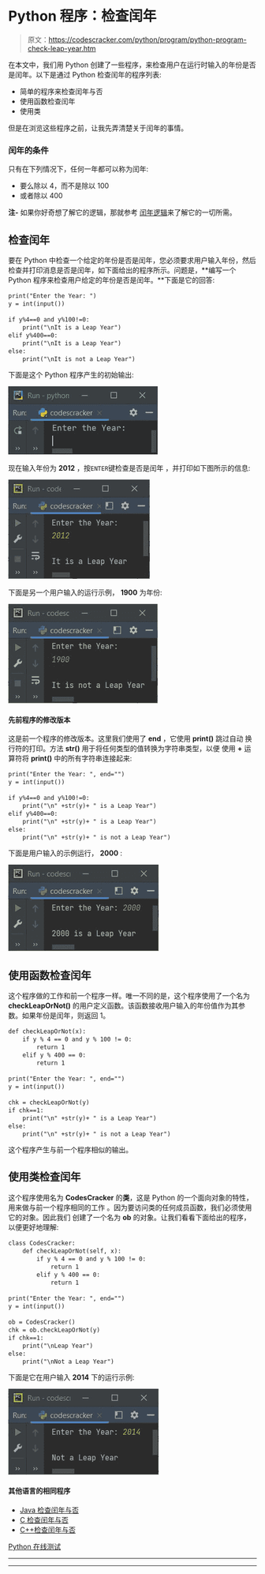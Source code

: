 # Python 程序：检查闰年

> 原文：<https://codescracker.com/python/program/python-program-check-leap-year.htm>

在本文中，我们用 Python 创建了一些程序，来检查用户在运行时输入的年份是否是闰年。以下是通过 Python 检查闰年的程序列表:

*   简单的程序来检查闰年与否
*   使用函数检查闰年
*   使用类

但是在浏览这些程序之前，让我先弄清楚关于闰年的事情。

### 闰年的条件

只有在下列情况下，任何一年都可以称为闰年:

*   要么除以 4，而不是除以 100
*   或者除以 400

**注-** 如果你好奇想了解它的逻辑，那就参考 [闰年逻辑](/nonprog/leap-year.htm)来了解它的一切所需。

## 检查闰年

要在 Python 中检查一个给定的年份是否是闰年，您必须要求用户输入年份，然后检查并打印消息是否是闰年，如下面给出的程序所示。问题是，**编写一个 Python 程序来检查用户给定的年份是否是闰年。**下面是它的回答:

```
print("Enter the Year: ")
y = int(input())

if y%4==0 and y%100!=0:
    print("\nIt is a Leap Year")
elif y%400==0:
    print("\nIt is a Leap Year")
else:
    print("\nIt is not a Leap Year")
```

下面是这个 Python 程序产生的初始输出:

![check leap year python](img/c85fa84b96a708f5a39c35cdeb874073.png)

现在输入年份为 **2012** ，按`ENTER`键检查是否是闰年 ，并打印如下图所示的信息:

![check leap year or not python](img/7993dacea6e1a3d9564e09b84df0b162.png)

下面是另一个用户输入的运行示例， **1900** 为年份:

![python check leap year](img/84a8707c9e39f61d4e1be98beff45bb1.png)

#### 先前程序的修改版本

这是前一个程序的修改版本。这里我们使用了 **end** ，它使用 **print()** 跳过自动 换行符的打印。方法 **str()** 用于将任何类型的值转换为字符串类型，以便 使用 **+** 运算符将 **print()** 中的所有字符串连接起来:

```
print("Enter the Year: ", end="")
y = int(input())

if y%4==0 and y%100!=0:
    print("\n" +str(y)+ " is a Leap Year")
elif y%400==0:
    print("\n" +str(y)+ " is a Leap Year")
else:
    print("\n" +str(y)+ " is not a Leap Year")
```

下面是用户输入的示例运行， **2000** :

![python check leap year](img/23c0c9ccdd9febece4da10d6958f7691.png)

## 使用函数检查闰年

这个程序做的工作和前一个程序一样。唯一不同的是，这个程序使用了一个名为 **checkLeapOrNot()** 的用户定义函数。该函数接收用户输入的年份值作为其参数。如果年份是闰年，则返回 1。

```
def checkLeapOrNot(x):
    if y % 4 == 0 and y % 100 != 0:
        return 1
    elif y % 400 == 0:
        return 1

print("Enter the Year: ", end="")
y = int(input())

chk = checkLeapOrNot(y)
if chk==1:
    print("\n" +str(y)+ " is a Leap Year")
else:
    print("\n" +str(y)+ " is not a Leap Year")
```

这个程序产生与前一个程序相似的输出。

## 使用类检查闰年

这个程序使用名为 **CodesCracker** 的**类**，这是 Python 的一个面向对象的特性，用来做与前一个程序相同的工作 。因为要访问类的任何成员函数，我们必须使用它的对象。因此我们 创建了一个名为 **ob** 的对象。让我们看看下面给出的程序，以便更好地理解:

```
class CodesCracker:
    def checkLeapOrNot(self, x):
        if y % 4 == 0 and y % 100 != 0:
            return 1
        elif y % 400 == 0:
            return 1

print("Enter the Year: ", end="")
y = int(input())

ob = CodesCracker()
chk = ob.checkLeapOrNot(y)
if chk==1:
    print("\nLeap Year")
else:
    print("\nNot a Leap Year")
```

下面是它在用户输入 **2014** 下的运行示例:

![python check leap year using class](img/f752cc4360c36ddb53f3ec0f6546fb57.png)

#### 其他语言的相同程序

*   [Java 检查闰年与否](/java/program/java-program-check-leap-year.htm)
*   [C 检查闰年与否](/c/program/c-program-check-leap-year.htm)
*   [C++检查闰年与否](/cpp/program/cpp-program-check-leap-year.htm)

[Python 在线测试](/exam/showtest.php?subid=10)

* * *

* * *